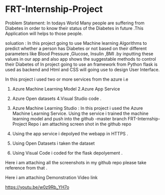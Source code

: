 # FRT-Internship-Project
Problem Statement:
In todays World Many people are suffering from Diabetes in order to know their status of the Diabetes in future .This  Application will helps to  those people. 

soluation :
In this project going to use Machine learning Algorithms to predict whether a person has Diabetes or not based on their different parameters like Blood Pressure ,Glucose, Insulin ,BMI .by inputting these values in our app  and also app shows the suggestable methods to control their Diabetes of  In project going to use an framework from Python flask is used as backend and Html and CSS  will going  use to design User Interface. 

In this project i used two or more services from the azure i.e 
1. Azure Machine Learning Model 
2.Azure App Service
3. Azure Open datasets 
4.Visual Studio code .

1. Azure Machine Learning Studio :
In this project i used the Azure Machine Learning Service. Using the service i trained the machine learning model and push into the github -master branch FRT-Internship-Project Repo 
i am attaching screen shot in the github repo 

2. Using the app service i depolyed the webapp in HTTPS .

3. Using Open Datasets i taken the dataset 

4. Using Visual Code i coded for the flask depolyement .

Here i am attaching all the screenshots in my github repo please take reference from that . 


Here i am attaching Demonstration Video link 

https://youtu.be/w0z9Rb_YH7o
